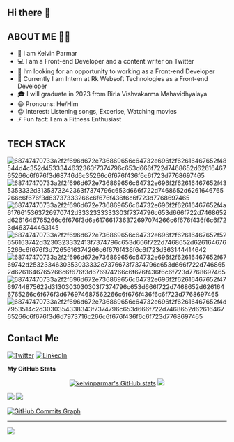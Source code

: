 ## Hi there 👋

## ABOUT ME 👨‍💼


- 👀 I am Kelvin Parmar
- 💻 I am a Front-end Developer and a content writer on Twitter
- 🤔 I’m looking for an opportunity to working as a Front-end Developer
- 🚩 Currently I am Intern at Rk Websoft Technologies as a Front-end Developer
- 🎓 I will graduate in 2023 from Birla Vishvakarma Mahavidhyalaya 
- 😄 Pronouns: He/Him
- 😉 Interest: Listening songs, Excerise, Watching movies 
- ⚡ Fun fact: I am a Fitness Enthusiast

## TECH STACK

![68747470733a2f2f696d672e736869656c64732e696f2f62616467652f48544d4c352d4533344632363f7374796c653d666f722d7468652d6261646765266c6f676f3d68746d6c35266c6f676f436f6c6f723d7768697465](https://user-images.githubusercontent.com/94775043/173361488-20a18ad7-6755-42d4-8567-296c3af61d64.svg)
![68747470733a2f2f696d672e736869656c64732e696f2f62616467652f435353332d3135373242363f7374796c653d666f722d7468652d6261646765266c6f676f3d63737333266c6f676f436f6c6f723d7768697465](https://user-images.githubusercontent.com/94775043/173361509-f1f1329d-bef9-4361-b1b3-cc1d754655cd.svg)
![68747470733a2f2f696d672e736869656c64732e696f2f62616467652f4a6176615363726970742d3332333333303f7374796c653d666f722d7468652d6261646765266c6f676f3d6a617661736372697074266c6f676f436f6c6f723d463744463145](https://user-images.githubusercontent.com/94775043/173361564-49628048-efe3-465f-b8b4-988ec798aa49.svg)
![68747470733a2f2f696d672e736869656c64732e696f2f62616467652f52656163742d3230323332413f7374796c653d666f722d7468652d6261646765266c6f676f3d7265616374266c6f676f436f6c6f723d363144414642](https://user-images.githubusercontent.com/94775043/173361582-a54f6d9f-b95d-4c41-bd9d-4857cf786007.svg)
![68747470733a2f2f696d672e736869656c64732e696f2f62616467652f6769742d2532334630353033332e7376673f7374796c653d666f722d7468652d6261646765266c6f676f3d676974266c6f676f436f6c6f723d7768697465](https://user-images.githubusercontent.com/94775043/173361634-1a32e7de-8f26-42c4-ade5-fa779c9ad999.svg)
![68747470733a2f2f696d672e736869656c64732e696f2f62616467652f4769744875622d3130303030303f7374796c653d666f722d7468652d6261646765266c6f676f3d676974687562266c6f676f436f6c6f723d7768697465](https://user-images.githubusercontent.com/94775043/173361679-cc19ff13-ebe2-46d2-82b8-d8cff786c829.svg)
![68747470733a2f2f696d672e736869656c64732e696f2f62616467652f4d7953514c2d3030354338343f7374796c653d666f722d7468652d6261646765266c6f676f3d6d7973716c266c6f676f436f6c6f723d7768697465](https://user-images.githubusercontent.com/94775043/173361699-5d8f7555-6d53-4632-b46e-ccd2ad9f03db.svg)

## Contact Me

[![Twitter](https://img.shields.io/badge/Twitter-1DA1F2?style=for-the-badge&logo=twitter&logoColor=white)](https://twitter.com/Kelvinparmar12?t=Lxj2GkWCNMHifolggIuZ_g&s=08)
[![LinkedIn](https://img.shields.io/badge/LinkedIn-0077B5?style=for-the-badge&logo=linkedin&logoColor=white)](https://www.linkedin.com/in/parmar-kelvin-549b50201/)




<b>My GitHub Stats</b>
<p align="center">
<a width="48%" href="http://www.github.com/kelvinparmar"><img src="https://github-readme-stats.vercel.app/api?username=kelvinparmar&show_icons=true&hide=&count_private=true&title_color=0891b2&text_color=ffffff&icon_color=0891b2&bg_color=1c1917&hide_border=true&show_icons=true" alt="kelvinparmar's GitHub stats" /></a>
<a width="48%" href="http://www.github.com/kelvinparmar"><img src="https://github-readme-streak-stats.herokuapp.com/?user=kelvinparmar&stroke=ffffff&background=1c1917&ring=0891b2&fire=0891b2&currStreakNum=ffffff&currStreakLabel=0891b2&sideNums=ffffff&sideLabels=ffffff&dates=ffffff&hide_border=true" /></a>
 </p>


<a href="https://www.twitter.com/kelvinparmar12" target="_blank" rel="noreferrer"><img
src="https://img.shields.io/twitter/follow/kelvinparmar12?logo=twitter&style=for-the-badge&color=0891b2&labelColor=1c1917"
/></a>
<a href="https://www.github.com/kelvinparmar" target="_blank" rel="noreferrer"><img
src="https://img.shields.io/github/followers/kelvinparmar?logo=github&style=for-the-badge&color=0891b2&labelColor=1c1917" /></a>

<a href="http://www.github.com/kelvinparmar"><img src="https://activity-graph.herokuapp.com/graph?username=kelvinparmar&bg_color=1c1917&color=ffffff&line=0891b2&point=ffffff&area_color=1c1917&area=true&hide_border=true&custom_title=GitHub%20Commits%20Graph" alt="GitHub Commits Graph" /></a>

------------------------------------
![](https://komarev.com/ghpvc/?username=kelvinparmar&label=PROFILE+VIEWS)
